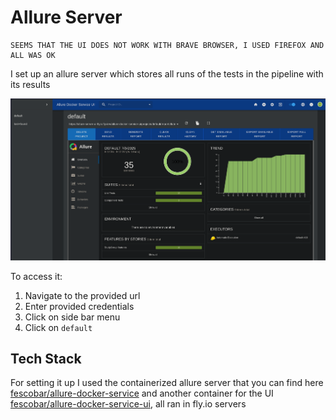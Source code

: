 # Allure Server

```
SEEMS THAT THE UI DOES NOT WORK WITH BRAVE BROWSER, I USED FIREFOX AND ALL WAS OK 
```

I set up an allure server which stores all runs of the tests in the pipeline with its results

![Allure server](image.png)

To access it:

1. Navigate to the provided url
2. Enter provided credentials
3. Click on side bar menu
4. Click on `default` 

## Tech Stack

For setting it up I used the containerized allure server that you can find here [fescobar/allure-docker-service](https://github.com/fescobar/allure-docker-service) and another container for the UI [fescobar/allure-docker-service-ui](https://github.com/fescobar/allure-docker-service-ui), all ran in fly.io servers